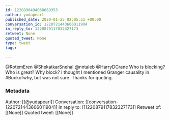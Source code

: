 ```yaml
---
id: 1220890494068068353
author: yudapearl
published_date: 2020-01-25 02:05:51 +00:00
conversation_id: 1220721443606011904
in_reply_to: 1220879117832327173
retweet: None
quoted_tweet: None
type: tweet
tags:

---
```


@RotemEren @ShekatkarSnehal @nntaleb @HarryDCrane Who is blocking? Who is great? Why block?
I thought I mentioned Granger causality in #Bookofwhy,
but was not sure. Thanks for quoting.

### Metadata

Author: [[@yudapearl]]
Conversation: [[conversation-1220721443606011904]]
In reply to: [[1220879117832327173]]
Retweet of: [[None]]
Quoted tweet: [[None]]
